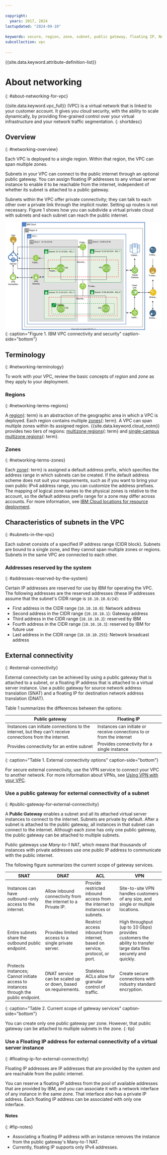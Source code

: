 ```yaml
---

copyright:
  years: 2017, 2024
lastupdated: "2024-09-10"

keywords: secure, region, zone, subnet, public gateway, floating IP, NAT
subcollection: vpc

---
```


{{site.data.keyword.attribute-definition-list}}

# About networking
{: #about-networking-for-vpc}

{{site.data.keyword.vpc_full}} (VPC) is a virtual network that is linked to your customer account. It gives you cloud security, with the ability to scale dynamically, by providing fine-grained control over your virtual infrastructure and your network traffic segmentation.
{: shortdesc}

## Overview
{: #networking-overview}

Each VPC is deployed to a single region. Within that region, the VPC can span multiple zones.

Subnets in your VPC can connect to the public internet through an optional public gateway. You can assign floating IP addresses to any virtual server instance to enable it to be reachable from the internet, independent of whether its subnet is attached to a public gateway.

Subnets within the VPC offer private connectivity; they can talk to each other over a private link through the implicit router. Setting up routes is not necessary. Figure 1 shows how you can subdivide a virtual private cloud with subnets and each subnet can reach the public internet.

![Figure showing how a VPC can be subdivided with subnets](images/vpc-experience-simple.svg "Figure showing how a VPC can be subdivided with subnets"){: caption="Figure 1. IBM VPC connectivity and security" caption-side="bottom"}


## Terminology
{: #networking-terminology}

To work with your VPC, review the basic concepts of _region_ and _zone_ as they apply to your deployment.

### Regions
{: #networking-terms-regions}

A [region](#x2091391){: term} is an abstraction of the geographic area in which a VPC is deployed. Each region contains multiple [zones](#x2070723){: term}. A VPC can span multiple zones within its assigned region. {{site.data.keyword.cloud_notm}} provides two tiers of regions: [multizone regions](#x9774820){: term} and [single-campus multizone regions](#x10127487){: term}.

### Zones
{: #networking-terms-zones}

Each [zone](#x2070723){: term} is assigned a default address prefix, which specifies the address range in which subnets can be created. If the default address scheme does not suit your requirements, such as if you want to bring your own public IPv4 address range, you can customize the address prefixes. The mapping of logical zone names to the physical zones is relative to the account, so the default address prefix range for a zone may differ across accounts. For more information, see [IBM Cloud locations for resource deployment](/docs/overview?topic=overview-locations#zone-mapping).

## Characteristics of subnets in the VPC
{: #subnets-in-the-vpc}

Each subnet consists of a specified IP address range (CIDR block). Subnets are bound to a single zone, and they cannot span multiple zones or regions. Subnets in the same VPC are connected to each other.

### Addresses reserved by the system
{: #addresses-reserved-by-the-system}

Certain IP addresses are reserved for use by IBM for operating the VPC. The following addresses are the reserved addresses (these IP addresses assume that the subnet's CIDR range is `10.10.10.0/24`):

* First address in the CIDR range (`10.10.10.0`): Network address
* Second address in the CIDR range (`10.10.10.1`): Gateway address
* Third address in the CIDR range (`10.10.10.2`): reserved by IBM
* Fourth address in the CIDR range (`10.10.10.3`): reserved by IBM for future use
* Last address in the CIDR range (`10.10.10.255`): Network broadcast address

## External connectivity
{: #external-connectivity}

External connectivity can be achieved by using a public gateway that is attached to a subnet, or a floating IP address that is attached to a virtual server instance. Use a public gateway for source network address translation (SNAT) and a floating IP for destination network address translation (DNAT).

Table 1 summarizes the differences between the options:

| Public gateway | Floating IP |
| ---- | ---- |
| Instances can initiate connections to the internet, but they can't receive connections from the internet.| Instances can initiate or receive connections to or from the internet |
| Provides connectivity for an entire subnet | Provides connectivity for a single instance |
{: caption="Table 1. External connectivity options" caption-side="bottom"}

For secure external connectivity, use the VPN service to connect your VPC to another network. For more information about VPNs, see [Using VPN with your VPC](/docs/vpc?topic=vpc-using-vpn).

### Use a public gateway for external connectivity of a subnet
{: #public-gateway-for-external-connectivity}

A **Public Gateway** enables a subnet and all its attached virtual server instances to connect to the internet. Subnets are private by default. After a subnet is attached to the public gateway, all instances in that subnet can connect to the internet. Although each zone has only one public gateway, the public gateway can be attached to multiple subnets.

Public gateways use _Many-to-1 NAT_, which means that thousands of instances with private addresses use one public IP address to communicate with the public internet.

The following figure summarizes the current scope of gateway services.

| SNAT | DNAT | ACL | VPN |
| ---- | ---- | --- | --- |
| Instances can have outbound-only access to the internet. | Allow inbound connectivity from the internet to a Private IP. | Provide restricted inbound access from the internet to instances or subnets. | Site-to-site VPN handles customers of any size, and single or multiple locations. |
| Entire subnets share the outbound public endpoint. | Provides limited access to a single private server. | Restrict access inbound from internet, based on service, protocol, or port. | High throughput (up to 10 Gbps) provides customers the ability to transfer large data files securely and quickly. |
| Protects instances; Cannot initiate access to instances through the public endpoint. | DNAT service can be scaled up or down, based on requirements. | Stateless ACLs allow for granular control of traffic. | Create secure connections with industry standard encryption. |
{: caption="Table 2. Current scope of gateway services" caption-side="bottom"}

You can create only one public gateway per zone. However, that public gateway can be attached to multiple subnets in the zone.
{: tip}

### Use a Floating IP address for external connectivity of a virtual server instance
{: #floating-ip-for-external-connectivity}

Floating IP addresses are IP addresses that are provided by the system and are reachable from the public internet.

You can reserve a floating IP address from the pool of available addresses that are provided by IBM, and you can associate it with a network interface of any instance in the same zone. That interface also has a private IP address. Each floating IP address can be associated with only one interface. 

#### Notes
{: #fip-notes}

* Associating a floating IP address with an instance removes the instance from the public gateway's Many-to-1 NAT.
* Currently, floating IP supports only IPv4 addresses.
